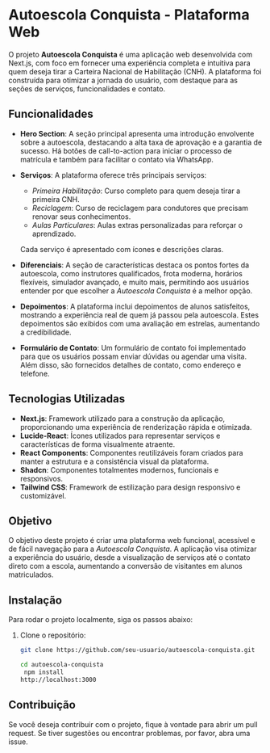 # Autoescola Conquista - Plataforma Web

O projeto **Autoescola Conquista** é uma aplicação web desenvolvida com Next.js, com foco em fornecer uma experiência completa e intuitiva para quem deseja tirar a Carteira Nacional de Habilitação (CNH). A plataforma foi construída para otimizar a jornada do usuário, com destaque para as seções de serviços, funcionalidades e contato.

## Funcionalidades

- **Hero Section**: A seção principal apresenta uma introdução envolvente sobre a autoescola, destacando a alta taxa de aprovação e a garantia de sucesso. Há botões de call-to-action para iniciar o processo de matrícula e também para facilitar o contato via WhatsApp.
  
- **Serviços**: A plataforma oferece três principais serviços:
  - *Primeira Habilitação*: Curso completo para quem deseja tirar a primeira CNH.
  - *Reciclagem*: Curso de reciclagem para condutores que precisam renovar seus conhecimentos.
  - *Aulas Particulares*: Aulas extras personalizadas para reforçar o aprendizado.
  
  Cada serviço é apresentado com ícones e descrições claras.

- **Diferenciais**: A seção de características destaca os pontos fortes da autoescola, como instrutores qualificados, frota moderna, horários flexíveis, simulador avançado, e muito mais, permitindo aos usuários entender por que escolher a *Autoescola Conquista* é a melhor opção.

- **Depoimentos**: A plataforma inclui depoimentos de alunos satisfeitos, mostrando a experiência real de quem já passou pela autoescola. Estes depoimentos são exibidos com uma avaliação em estrelas, aumentando a credibilidade.

- **Formulário de Contato**: Um formulário de contato foi implementado para que os usuários possam enviar dúvidas ou agendar uma visita. Além disso, são fornecidos detalhes de contato, como endereço e telefone.

## Tecnologias Utilizadas

- **Next.js**: Framework utilizado para a construção da aplicação, proporcionando uma experiência de renderização rápida e otimizada.
- **Lucide-React**: Ícones utilizados para representar serviços e características de forma visualmente atraente.
- **React Components**: Componentes reutilizáveis foram criados para manter a estrutura e a consistência visual da plataforma.
- **Shadcn**: Componentes totalmentes modernos, funcionais e responsivos.
- **Tailwind CSS**: Framework de estilização para design responsivo e customizável.

## Objetivo

O objetivo deste projeto é criar uma plataforma web funcional, acessível e de fácil navegação para a *Autoescola Conquista*. A aplicação visa otimizar a experiência do usuário, desde a visualização de serviços até o contato direto com a escola, aumentando a conversão de visitantes em alunos matriculados.

## Instalação

Para rodar o projeto localmente, siga os passos abaixo:

1. Clone o repositório:
   ```bash
   git clone https://github.com/seu-usuario/autoescola-conquista.git

   cd autoescola-conquista
    npm install
   http://localhost:3000
   
## Contribuição
Se você deseja contribuir com o projeto, fique à vontade para abrir um pull request. Se tiver sugestões ou encontrar problemas, por favor, abra uma issue.

